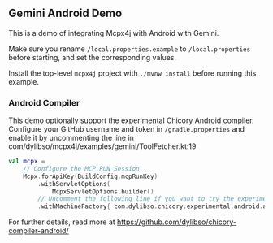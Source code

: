 ## Gemini Android Demo

This is a demo of integrating Mcpx4j with Android with Gemini.

Make sure you rename `/local.properties.example` to `/local.properties`
before starting, and set the corresponding values.

Install the top-level `mcpx4j` project with `./mvnw install` before running this example.

### Android Compiler

This demo optionally support the experimental Chicory Android compiler. Configure your GitHub
username and token in `/gradle.properties` and enable it by uncommenting the line in com/dylibso/mcpx4j/examples/gemini/ToolFetcher.kt:19

```kotlin
val mcpx =
    // Configure the MCP.RUN Session
    Mcpx.forApiKey(BuildConfig.mcpRunKey)
        .withServletOptions(
            McpxServletOptions.builder() 
        // Uncomment the following line if you want to try the experimental Android compiler
        .withMachineFactory{ com.dylibso.chicory.experimental.android.aot.AotAndroidMachine(it) }
```

For further details, read more at https://github.com/dylibso/chicory-compiler-android/
